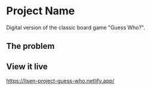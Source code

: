 # Project Name

Digital version of the classic board game "Guess Who?". 

## The problem



## View it live

https://lisen-project-guess-who.netlify.app/
